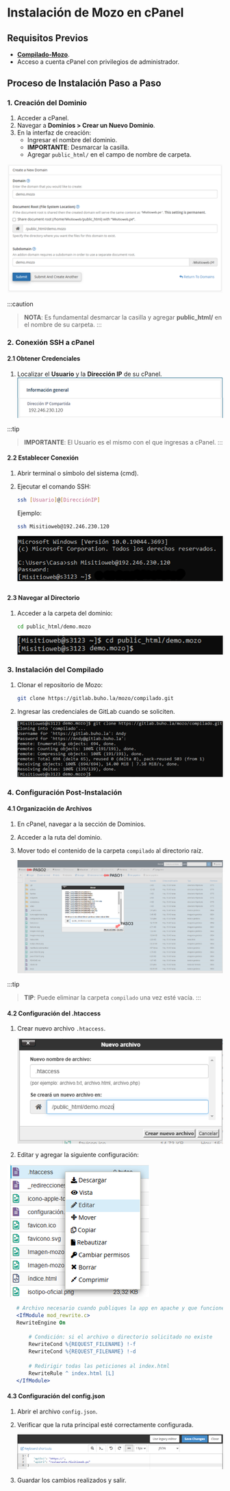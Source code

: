 # Instalación de Mozo en cPanel

## Requisitos Previos
- **[Compilado-Mozo](https://gitlab.buho.la/mozo/compilado)**.
- Acceso a cuenta cPanel con privilegios de administrador.

## Proceso de Instalación Paso a Paso

### 1. Creación del Dominio

1. Acceder a cPanel.
2. Navegar a **Dominios > Crear un Nuevo Dominio**.
3. En la interfaz de creación:
   - Ingresar el nombre del dominio.
   - **IMPORTANTE**: Desmarcar la casilla.
   - Agregar `public_html/` en el campo de nombre de carpeta.

![Interfaz de creación de dominio](img/Crear_Nuevo_Dominio.PNG)

:::caution
> **NOTA**: Es fundamental desmarcar la casilla y agregar **public_html/** en el nombre de su carpeta.
:::

### 2. Conexión SSH a cPanel

#### 2.1 Obtener Credenciales
1. Localizar el **Usuario** y la **Dirección IP** de su cPanel.
   ![Datos de conexión](img/Datos_Conexion.png)

:::tip
> **IMPORTANTE**: El Usuario es el mismo con el que ingresas a cPanel.
:::

#### 2.2 Establecer Conexión
1. Abrir terminal o símbolo del sistema (cmd).
2. Ejecutar el comando SSH:
   ```bash
   ssh [Usuario]@[DirecciónIP]
   ```
   Ejemplo:
   ```bash
   ssh Misitioweb@192.246.230.120
   ```

   ![Conexión SSH](img/Conexion_SSH.png)

#### 2.3 Navegar al Directorio
1. Acceder a la carpeta del dominio:
   ```bash
   cd public_html/demo.mozo
   ```

   ![Ubicación en directorio](img/Ubicacion_Dominio.png)

### 3. Instalación del Compilado

1. Clonar el repositorio de Mozo:
   ```bash
   git clone https://gitlab.buho.la/mozo/compilado.git
   ```
2. Ingresar las credenciales de GitLab cuando se soliciten.

   ![Descarga Mozo](img/Descarga_Mozo.png)

### 4. Configuración Post-Instalación

#### 4.1 Organización de Archivos
1. En cPanel, navegar a la sección de Dominios.
2. Acceder a la ruta del dominio.
3. Mover todo el contenido de la carpeta `compilado` al directorio raíz.

   ![Mover archivos](img/Mover_Mozo.png)

:::tip
> **TIP**: Puede eliminar la carpeta `compilado` una vez esté vacía.
:::

#### 4.2 Configuración del .htaccess
1. Crear nuevo archivo `.htaccess`.

   ![Crear htaccess](img/Htaccess.PNG)
2. Editar y agregar la siguiente configuración:
  
  ![Editar htaccess](img/Editar_htaccess.PNG)
   ```apache
      # Archivo necesario cuando publiques la app en apache y que funcione el SPA
      <IfModule mod_rewrite.c>
      RewriteEngine On

          # Condición: si el archivo o directorio solicitado no existe
          RewriteCond %{REQUEST_FILENAME} !-f
          RewriteCond %{REQUEST_FILENAME} !-d

          # Redirigir todas las peticiones al index.html
          RewriteRule ^ index.html [L]
      </IfModule>
   ```

#### 4.3 Configuración del config.json
1. Abrir el archivo `config.json`.
2. Verificar que la ruta principal esté correctamente configurada.

   ![Configuración](img/Config.PNG)
3. Guardar los cambios realizados y salir.


